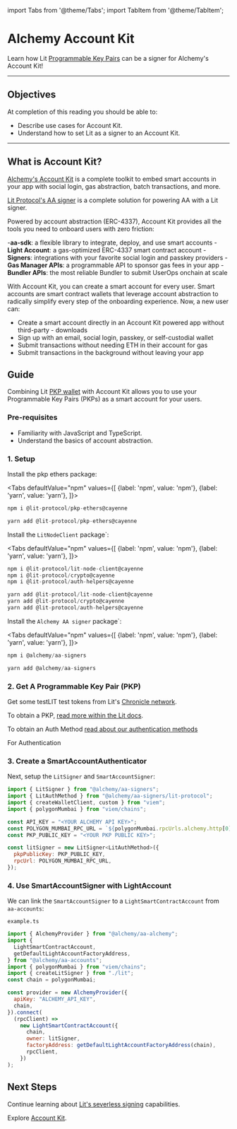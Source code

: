import Tabs from '@theme/Tabs';
import TabItem from '@theme/TabItem';

# Alchemy Account Kit

Learn how Lit [Programmable Key Pairs](../../sdk/wallets/intro.md) can be a signer for Alchemy's Account Kit!


---

## Objectives
At completion of this reading you should be able to:

- Describe use cases for Account Kit.
- Understand how to set Lit as a signer to an Account Kit.

---

## What is Account Kit?

[Alchemy's Account Kit](https://www.alchemy.com/account-kit) is a complete toolkit to embed smart accounts in your app with social login, gas abstraction, batch transactions, and more.

[Lit Protocol's AA signer](https://accountkit.alchemy.com/smart-accounts/signers/guides/lit.html) is a complete solution for powering AA with a Lit signer.

Powered by account abstraction (ERC-4337), Account Kit provides all the tools you need to onboard users with zero friction:

-**aa-sdk**: a flexible library to integrate, deploy, and use smart accounts
-**Light Account**: a gas-optimized ERC-4337 smart contract account
-**Signers**: integrations with your favorite social login and passkey providers
-**Gas Manager APIs**: a programmable API to sponsor gas fees in your app‍
-**Bundler APIs**: the most reliable Bundler to submit UserOps onchain at scale

With Account Kit, you can create a smart account for every user. Smart accounts are smart contract wallets that leverage account abstraction to radically simplify every step of the onboarding experience. Now, a new user can:

- Create a smart account directly in an Account Kit powered app without third-party - downloads
- Sign up with an email, social login, passkey, or self-custodial wallet
- Submit transactions without needing ETH in their account for gas
- Submit transactions in the background without leaving your app


## Guide

Combining Lit [PKP wallet](https://www.npmjs.com/package/@lit-protocol/pkp-ethers) with Account Kit allows you to use your Programmable Key Pairs (PKPs) as a smart account for your users.

### Pre-requisites
- Familiarity with JavaScript and TypeScript.
- Understand the basics of account abstraction.


### 1. Setup

Install the pkp ethers package:

<Tabs
defaultValue="npm"
values={[
{label: 'npm', value: 'npm'},
{label: 'yarn', value: 'yarn'},
]}>
<TabItem value="npm">

```js
npm i @lit-protocol/pkp-ethers@cayenne
```

</TabItem>

<TabItem value="yarn">

```js
yarn add @lit-protocol/pkp-ethers@cayenne
```

</TabItem>

</Tabs>

Install the `LitNodeClient` package`:

<Tabs
defaultValue="npm"
values={[
{label: 'npm', value: 'npm'},
{label: 'yarn', value: 'yarn'},
]}>
<TabItem value="npm">

```js
npm i @lit-protocol/lit-node-client@cayenne
npm i @lit-protocol/crypto@cayenne
npm i @lit-protocol/auth-helpers@cayenne
```

</TabItem>

<TabItem value="yarn">

```js
yarn add @lit-protocol/lit-node-client@cayenne
yarn add @lit-protocol/crypto@cayenne
yarn add @lit-protocol/auth-helpers@cayenne
```

Install the `Alchemy AA signer` package`:

<Tabs
defaultValue="npm"
values={[
{label: 'npm', value: 'npm'},
{label: 'yarn', value: 'yarn'},
]}>
<TabItem value="npm">

```js
npm i @alchemy/aa-signers
```

</TabItem>

<TabItem value="yarn">

```js
yarn add @alchemy/aa-signers
```
</TabItem>
</Tabs>

### 2. Get A Programmable Key Pair (PKP)

Get some testLIT test tokens from Lit's [Chronicle network](../../network/rollup.mdx).

To obtain a PKP, [read more within the Lit docs](../../sdk/wallets/intro.md). 

To obtain an Auth Method [read about our authentication methods](../../sdk/authentication/session-sigs/auth-methods/)

For Authentication

### 3. Create a SmartAccountAuthenticator

Next, setup the `LitSigner` and `SmartAccountSigner`:

```js
import { LitSigner } from "@alchemy/aa-signers";
import { LitAuthMethod } from "@alchemy/aa-signers/lit-protocol";
import { createWalletClient, custom } from "viem";
import { polygonMumbai } from "viem/chains";

const API_KEY = "<YOUR ALCHEMY API KEY>";
const POLYGON_MUMBAI_RPC_URL = `${polygonMumbai.rpcUrls.alchemy.http[0]}/${API_KEY}`;
const PKP_PUBLIC_KEY = "<YOUR PKP PUBLIC KEY>";

const litSigner = new LitSigner<LitAuthMethod>({
  pkpPublicKey: PKP_PUBLIC_KEY,
  rpcUrl: POLYGON_MUMBAI_RPC_URL,
});
```

### 4. Use SmartAccountSigner with LightAccount
We can link the `SmartAccountSigner` to a `LightSmartContractAccount` from `aa-accounts`:


`example.ts`

```js
import { AlchemyProvider } from "@alchemy/aa-alchemy";
import {
  LightSmartContractAccount,
  getDefaultLightAccountFactoryAddress,
} from "@alchemy/aa-accounts";
import { polygonMumbai } from "viem/chains";
import { createLitSigner } from "./lit";
const chain = polygonMumbai;

const provider = new AlchemyProvider({
  apiKey: "ALCHEMY_API_KEY",
  chain,
}).connect(
  (rpcClient) =>
    new LightSmartContractAccount({
      chain,
      owner: litSigner,
      factoryAddress: getDefaultLightAccountFactoryAddress(chain),
      rpcClient,
    })
);
```

## Next Steps

Continue learning about [Lit's severless signing](../../sdk/serverless-signing/conditional-signing.md) capabilities. 

Explore [Account Kit](https://accountkit.alchemy.com/).

